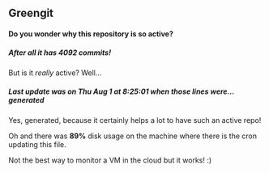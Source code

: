 ## Greengit

#### Do you wonder why this repository is so active?

##### After all it has 4092 commits!

But is it *really* active? Well...

##### Last update was on Thu Aug 1 at 8:25:01 when those lines were... generated

Yes, generated, because it certainly helps a lot to have such an active repo!

Oh and there was **89%** disk usage on the machine
where there is the cron updating this file.

Not the best way to monitor a VM in the cloud but it works! :)
